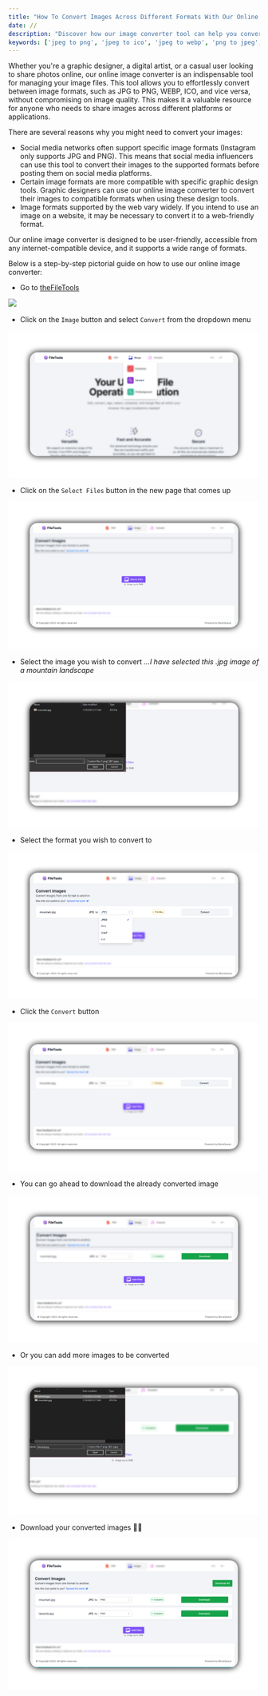 ```yaml
---
title: "How To Convert Images Across Different Formats With Our Online Image Converter"
date: //
description: "Discover how our image converter tool can help you convert images across different formats for all your digital needs"
keywords: ['jpeg to png', 'jpeg to ico', 'jpeg to webp', 'png to jpeg', 'online image converter']
---
```


<!-- ## Seamless Image Conversion With Our Image Converter Tool -->

Whether you're a graphic designer, a digital artist, or a casual user looking to share photos online, our online image converter is an indispensable tool for managing your image files. This tool allows you to effortlessly convert between image formats, such as JPG to PNG, WEBP, ICO, and vice versa, without compromising on image quality. This makes it a valuable resource for anyone who needs to share images across different platforms or applications.

There are several reasons why you might need to convert your images:

* Social media networks often support specific image formats (Instagram only supports JPG and PNG). This means that social media influencers can use this tool to convert their images to the supported formats before posting them on social media platforms.
* Certain image formats are more compatible with specific graphic design tools. Graphic designers can use our online image converter to convert their images to compatible formats when using these design tools.
* Image formats supported by the web vary widely. If you intend to use an image on a website, it may be necessary to convert it to a web-friendly format.
  
Our online image converter is designed to be user-friendly, accessible from any internet-compatible device, and it supports a wide range of formats.

Below is a step-by-step pictorial guide on how to use our online image converter:

- Go to [theFileTools](https://www.thefiletools.com/)

![](../media/img.png)

- Click on the `Image` button and select `Convert` from the dropdown menu

![](../media/convert_blur_1.png)

- Click on the `Select Files` button in the new page that comes up

![](../media/convert_blur_2.png)

- Select the image you wish to convert *...I have selected this .jpg image of a mountain landscape*

![](../media/convert_blur_3.png)

- Select the format you wish to convert to

![](../media/convert_blur_4.png)

- Click the `Convert` button

![](../media/convert_blur_5.png)

- You can go ahead to download the already converted image

![](../media/convert_blur_6.png)

- Or you can add more images to be converted

![](../media/convert_blur_7.png)

- Download your converted images 👍🏾

![](../media/convert_blur_8.png)


